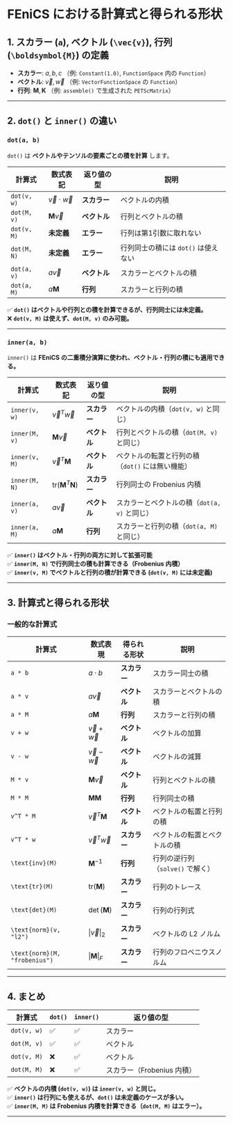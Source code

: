 # FEniCS における計算式と得られる形状

## **1. スカラー (`a`), ベクトル (`\vec{v}`), 行列 (`\boldsymbol{M}`) の定義**
- **スカラー**: $a, b, c$  （例: `Constant(1.0)`, `FunctionSpace` 内の `Function`）
- **ベクトル**: $\vec{v}, \vec{w}$  （例: `VectorFunctionSpace` の `Function`）
- **行列**: $\boldsymbol{M}, \boldsymbol{K}$  （例: `assemble()` で生成された `PETScMatrix`）

---

## **2. `dot()` と `inner()` の違い**
### **`dot(a, b)`**
`dot()` は **ベクトルやテンソルの要素ごとの積を計算** します。

| 計算式 | 数式表記 | 返り値の型 | 説明 |
|--------|--------|---------|------|
| `dot(v, w)` | $\vec{v} \cdot \vec{w}$ | **スカラー** | ベクトルの内積 |
| `dot(M, v)` | $\boldsymbol{M} \vec{v}$ | **ベクトル** | 行列とベクトルの積 |
| `dot(v, M)` | **未定義** | **エラー** | 行列は第1引数に取れない |
| `dot(M, N)` | **未定義** | **エラー** | 行列同士の積には `dot()` は使えない |
| `dot(a, v)` | $a \vec{v}$ | **ベクトル** | スカラーとベクトルの積 |
| `dot(a, M)` | $a \boldsymbol{M}$ | **行列** | スカラーと行列の積 |

✅ **`dot()` はベクトルや行列との積を計算できるが、行列同士には未定義。**  
❌ **`dot(v, M)` は使えず、`dot(M, v)` のみ可能。**

---

### **`inner(a, b)`**
`inner()` は **FEniCS の二重積分演算に使われ、ベクトル・行列の積にも適用できる。**

| 計算式 | 数式表記 | 返り値の型 | 説明 |
|--------|--------|---------|------|
| `inner(v, w)` | $\vec{v}^T \vec{w}$ | **スカラー** | ベクトルの内積（`dot(v, w)` と同じ） |
| `inner(M, v)` | $\boldsymbol{M} \vec{v}$ | **ベクトル** | 行列とベクトルの積（`dot(M, v)` と同じ） |
| `inner(v, M)` | $\vec{v}^T \boldsymbol{M}$ | **ベクトル** | ベクトルの転置と行列の積（`dot()` には無い機能） |
| `inner(M, N)` | $\text{tr}(\boldsymbol{M}^T \boldsymbol{N})$ | **スカラー** | 行列同士の Frobenius 内積 |
| `inner(a, v)` | $a \vec{v}$ | **ベクトル** | スカラーとベクトルの積（`dot(a, v)` と同じ） |
| `inner(a, M)` | $a \boldsymbol{M}$ | **行列** | スカラーと行列の積（`dot(a, M)` と同じ） |

✅ **`inner()` はベクトル・行列の両方に対して拡張可能**  
✅ **`inner(M, N)` で行列同士の積も計算できる（Frobenius 内積）**  
✅ **`inner(v, M)` でベクトルと行列の積が計算できる (`dot(v, M)` には未定義)**

---

## **3. 計算式と得られる形状**
### **一般的な計算式**
| **計算式** | **数式表現** | **得られる形状** | **説明** |
|------------|------------|--------------|--------------|
| `a * b` | $a \cdot b$ | **スカラー** | スカラー同士の積 |
| `a * v` | $a \vec{v}$ | **ベクトル** | スカラーとベクトルの積 |
| `a * M` | $a \boldsymbol{M}$ | **行列** | スカラーと行列の積 |
| `v + w` | $\vec{v} + \vec{w}$ | **ベクトル** | ベクトルの加算 |
| `v - w` | $\vec{v} - \vec{w}$ | **ベクトル** | ベクトルの減算 |
| `M * v` | $\boldsymbol{M} \vec{v}$ | **ベクトル** | 行列とベクトルの積 |
| `M * M` | $\boldsymbol{M} \boldsymbol{M}$ | **行列** | 行列同士の積 |
| `v^T * M` | $\vec{v}^T \boldsymbol{M}$ | **ベクトル** | ベクトルの転置と行列の積 |
| `v^T * w` | $\vec{v}^T \vec{w}$ | **スカラー** | ベクトルの転置とベクトルの積 |
| `\text{inv}(M)` | $\boldsymbol{M}^{-1}$ | **行列** | 行列の逆行列（`solve()` で解く） |
| `\text{tr}(M)` | $\text{tr}(\boldsymbol{M})$ | **スカラー** | 行列のトレース |
| `\text{det}(M)` | $\det(\boldsymbol{M})$ | **スカラー** | 行列の行列式 |
| `\text{norm}(v, "l2")` | $\|\vec{v}\|_2$ | **スカラー** | ベクトルの L2 ノルム |
| `\text{norm}(M, "frobenius")` | $\|\boldsymbol{M}\|_F$ | **スカラー** | 行列のフロベニウスノルム |

---

## **4. まとめ**
| **計算式** | **`dot()`** | **`inner()`** | **返り値の型** |
|------------|------------|------------|------------|
| `dot(v, w)` | ✅ | ✅ | スカラー |
| `dot(M, v)` | ✅ | ✅ | ベクトル |
| `dot(v, M)` | ❌ | ✅ | ベクトル |
| `dot(M, M)` | ❌ | ✅ | スカラー（Frobenius 内積） |

✅ **ベクトルの内積 (`dot(v, w)`) は `inner(v, w)` と同じ。**  
✅ **`inner()` は行列にも使えるが、`dot()` は未定義のケースが多い。**  
✅ **`inner(M, M)` は Frobenius 内積を計算できる（`dot(M, M)` はエラー）。**  

---
